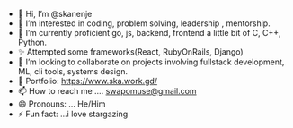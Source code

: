 - 👋 Hi, I’m @skanenje
- 👀 I’m interested in coding, problem solving, leadership , mentorship.
- 🌱 I’m currently proficient go, js, backend, frontend a little bit of C, C++, Python.
- ✨ Attempted some frameworks(React, RubyOnRails, Django)
- 💞️ I’m looking to collaborate on projects involving fullstack development, ML, cli tools, systems design.
- 💼 Portfolio: https://www.ska.work.gd/
- 📫 How to reach me .... swapomuse@gmail.com
- 😄 Pronouns: ... He/Him
- ⚡ Fun fact: ...i love stargazing

<!---
skanenje/skanenje is a ✨ special ✨ repository because its `README.md` (this file) appears on your GitHub profile.
You can click the Preview link to take a look at your changes.



